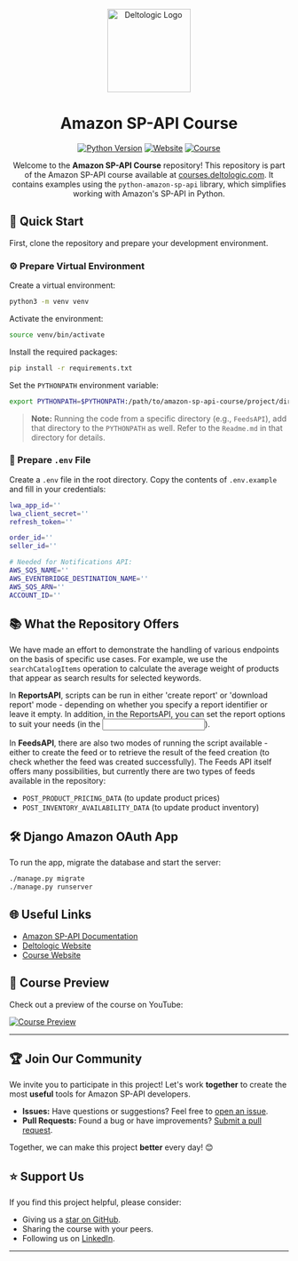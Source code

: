 
<div align="center">

<p align="center">
  <img src="https://i.imgur.com/B3XGjzQ.png" alt="Deltologic Logo" width="150"/>
</p>

# Amazon SP-API Course

[![Python Version][python_version_img]][python_url]
[![Website][website_img]][company_url]
[![Course][course_img]][course_url]

Welcome to the **Amazon SP-API Course** repository! This repository is part of the Amazon SP-API course available at [courses.deltologic.com][course_url]. It contains examples using the `python-amazon-sp-api` library, which simplifies working with Amazon's SP-API in Python.

</div>

## 🚀 Quick Start

First, clone the repository and prepare your development environment.

### ⚙️ Prepare Virtual Environment

Create a virtual environment:

```bash
python3 -m venv venv
```

Activate the environment:

```bash
source venv/bin/activate
```

Install the required packages:

```bash
pip install -r requirements.txt
```

Set the `PYTHONPATH` environment variable:

```bash
export PYTHONPATH=$PYTHONPATH:/path/to/amazon-sp-api-course/project/directory
```

> **Note:** Running the code from a specific directory (e.g., `FeedsAPI`), add that directory to the `PYTHONPATH` as well. Refer to the `Readme.md` in that directory for details.

### 📄 Prepare `.env` File

Create a `.env` file in the root directory. Copy the contents of `.env.example` and fill in your credentials:

```bash
lwa_app_id=''
lwa_client_secret=''
refresh_token=''

order_id=''
seller_id=''

# Needed for Notifications API:
AWS_SQS_NAME=''
AWS_EVENTBRIDGE_DESTINATION_NAME=''
AWS_SQS_ARN=''
ACCOUNT_ID=''
```

## 📚 What the Repository Offers

We have made an effort to demonstrate the handling of various endpoints on the basis of specific use cases. For example, we use the `searchCatalogItems` operation to calculate the average weight of products that appear as search results for selected keywords.

In **ReportsAPI**, scripts can be run in either 'create report' or 'download report' mode - depending on whether you specify a report identifier or leave it empty. In addition, in the ReportsAPI, you can set the report options to suit your needs (in the <input part>).

In **FeedsAPI**, there are also two modes of running the script available - either to create the feed or to retrieve the result of the feed creation (to check whether the feed was created successfully). The Feeds API itself offers many possibilities, but currently there are two types of feeds available in the repository: 
- `POST_PRODUCT_PRICING_DATA` (to update product prices)
- `POST_INVENTORY_AVAILABILITY_DATA` (to update product inventory)

## 🛠 Django Amazon OAuth App

To run the app, migrate the database and start the server:

```bash
./manage.py migrate
./manage.py runserver
```

## 🌐 Useful Links

- [Amazon SP-API Documentation][amazon_sp_api_url]
- [Deltologic Website][company_url]
- [Course Website][course_url]

## 🎥 Course Preview

Check out a preview of the course on YouTube:

[![Course Preview][youtube_preview_img]][youtube_url]

---

## 🏆 Join Our Community

We invite you to participate in this project! Let's work **together** to create the most **useful** tools for Amazon SP-API developers.

- **Issues:** Have questions or suggestions? Feel free to [open an issue][issues_url].
- **Pull Requests:** Found a bug or have improvements? [Submit a pull request][pulls_url].

Together, we can make this project **better** every day! 😊

## ⭐️ Support Us

If you find this project helpful, please consider:

- Giving us a [star on GitHub][repository_url].
- Sharing the course with your peers.
- Following us on [LinkedIn][linkedin_url].

---

[logo_img]: https://i.imgur.com/B3XGjzQ.png
[company_url]: https://www.deltologic.com/
[course_url]: https://courses.deltologic.com/
[python_version_img]: https://img.shields.io/badge/python-3.x-blue
[python_url]: https://www.python.org/
[license_img]: https://img.shields.io/badge/license-MIT-green
[license_url]: LICENSE
[website_img]: https://img.shields.io/badge/website-Deltologic-blue
[course_img]: https://img.shields.io/badge/course-Amazon%20SP--API%20Course-orange
[amazon_sp_api_url]: https://developer-docs.amazon.com/sp-api/
[youtube_preview_img]: https://img.youtube.com/vi/zpUsBHuH0G8/0.jpg
[youtube_url]: https://youtu.be/zpUsBHuH0G8
[issues_url]: https://github.com/Deltologic/amazon-sp-api-course/issues
[pulls_url]: https://github.com/Deltologic/amazon-sp-api-course/pulls
[repository_url]: https://github.com/Deltologic/amazon-sp-api-course
[linkedin_url]: https://www.linkedin.com/company/deltologic-software/